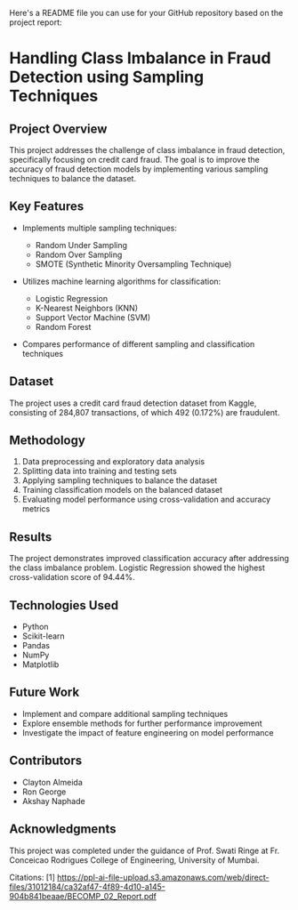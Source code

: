 Here's a README file you can use for your GitHub repository based on the project report:

# Handling Class Imbalance in Fraud Detection using Sampling Techniques

## Project Overview

This project addresses the challenge of class imbalance in fraud detection, specifically focusing on credit card fraud. The goal is to improve the accuracy of fraud detection models by implementing various sampling techniques to balance the dataset.

## Key Features

- Implements multiple sampling techniques:
  - Random Under Sampling
  - Random Over Sampling
  - SMOTE (Synthetic Minority Oversampling Technique)

- Utilizes machine learning algorithms for classification:
  - Logistic Regression
  - K-Nearest Neighbors (KNN)
  - Support Vector Machine (SVM)
  - Random Forest
- Compares performance of different sampling and classification techniques

## Dataset

The project uses a credit card fraud detection dataset from Kaggle, consisting of 284,807 transactions, of which 492 (0.172%) are fraudulent.

## Methodology

1. Data preprocessing and exploratory data analysis
2. Splitting data into training and testing sets
3. Applying sampling techniques to balance the dataset
4. Training classification models on the balanced dataset
5. Evaluating model performance using cross-validation and accuracy metrics

## Results

The project demonstrates improved classification accuracy after addressing the class imbalance problem. Logistic Regression showed the highest cross-validation score of 94.44%.

## Technologies Used

- Python
- Scikit-learn
- Pandas
- NumPy
- Matplotlib

## Future Work

- Implement and compare additional sampling techniques
- Explore ensemble methods for further performance improvement
- Investigate the impact of feature engineering on model performance

## Contributors

- Clayton Almeida
- Ron George
- Akshay Naphade

## Acknowledgments

This project was completed under the guidance of Prof. Swati Ringe at Fr. Conceicao Rodrigues College of Engineering, University of Mumbai.

Citations:
[1] https://ppl-ai-file-upload.s3.amazonaws.com/web/direct-files/31012184/ca32af47-4f89-4d10-a145-904b841beaae/BECOMP_02_Report.pdf
